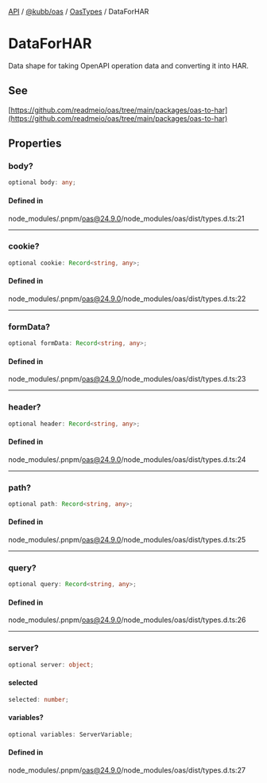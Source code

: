 [API](../../../../../packages.md) / [@kubb/oas](../../../index.md) / [OasTypes](../index.md) / DataForHAR

# DataForHAR

Data shape for taking OpenAPI operation data and converting it into HAR.

## See

[https://github.com/readmeio/oas/tree/main/packages/oas-to-har](https://github.com/readmeio/oas/tree/main/packages/oas-to-har)

## Properties

### body?

```ts
optional body: any;
```

#### Defined in

node\_modules/.pnpm/oas@24.9.0/node\_modules/oas/dist/types.d.ts:21

***

### cookie?

```ts
optional cookie: Record<string, any>;
```

#### Defined in

node\_modules/.pnpm/oas@24.9.0/node\_modules/oas/dist/types.d.ts:22

***

### formData?

```ts
optional formData: Record<string, any>;
```

#### Defined in

node\_modules/.pnpm/oas@24.9.0/node\_modules/oas/dist/types.d.ts:23

***

### header?

```ts
optional header: Record<string, any>;
```

#### Defined in

node\_modules/.pnpm/oas@24.9.0/node\_modules/oas/dist/types.d.ts:24

***

### path?

```ts
optional path: Record<string, any>;
```

#### Defined in

node\_modules/.pnpm/oas@24.9.0/node\_modules/oas/dist/types.d.ts:25

***

### query?

```ts
optional query: Record<string, any>;
```

#### Defined in

node\_modules/.pnpm/oas@24.9.0/node\_modules/oas/dist/types.d.ts:26

***

### server?

```ts
optional server: object;
```

#### selected

```ts
selected: number;
```

#### variables?

```ts
optional variables: ServerVariable;
```

#### Defined in

node\_modules/.pnpm/oas@24.9.0/node\_modules/oas/dist/types.d.ts:27
